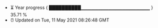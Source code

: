 - ⏳ Year progress { ██████████▁▁▁▁▁▁▁▁▁▁▁▁▁▁▁▁▁▁▁▁ } 35.71 %
- ⏰ Updated on Tue, 11 May 2021 08:26:48 GMT

